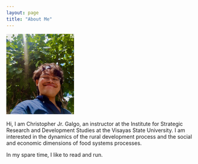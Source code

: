 ```yaml
---
layout: page
title: "About Me"
---
```

![profilepic.jpeg](/assets/images/profilepic.jpeg)

Hi, I am Christopher Jr. Galgo, an instructor at the Institute for Strategic Research and Development Studies at the Visayas State University. I am interested in the dynamics of the rural development process and the social and economic dimensions of food systems processes.

In my spare time, I like to read and run. 
